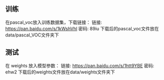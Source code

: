 ## 训练
在pascal_voc放入训练数据集，下载链接：
链接: https://pan.baidu.com/s/1kWshVhl 密码: 89iu
下载后的pascal_voc文件放在data/pascal_VOC文件夹下

## 测试
在 weights 放入模型参数：
链接: https://pan.baidu.com/s/1htt9YBE 密码: ehw2
下载后的weights文件放在data/weights文件夹下

